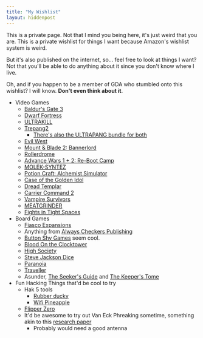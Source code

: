 ```yaml
---
title: "My Wishlist"
layout: hiddenpost
---
```

This is a private page. Not that I mind you being here, it's just weird that you are. This is a private wishlist for things I want because Amazon's wishlist system is weird.

But it's also published on the internet, so... feel free to look at things I want? Not that you'll be able to do anything about it since you don't know where I live.

Oh, and if you happen to be a member of GDA who stumbled onto this wishlist? I will know. **Don't even think about it**.

- Video Games
	- [Baldur's Gate 3](https://www.gog.com/en/game/baldurs_gate_iii)
	- [Dwarf Fortress](https://kitfoxgames.itch.io/dwarf-fortress)
	- [ULTRAKILL](https://www.humblebundle.com/store/ultrakill)
	- [Trepang2](https://www.humblebundle.com/store/trepang2)
		- [There's also the ULTRAPANG bundle for both](https://store.steampowered.com/bundle/33227/Ultrapang/)
	- [Evil West](https://www.humblebundle.com/store/evil-west)
	- [Mount & Blade 2: Bannerlord](https://www.gog.com/en/game/mount_blade_ii_bannerlord)
	- [Rollerdrome](https://www.humblebundle.com/store/rollerdrome)
	- [Advance Wars 1 + 2: Re-Boot Camp](https://www.humblebundle.com/store/advance-wars-12-reboot-camp-switch)
	- [MOLEK-SYNTEZ](https://www.gog.com/en/game/moleksyntez)
	- [Potion Craft: Alchemist Simulator](https://www.gog.com/en/game/potion_craft_alchemist_simulator)
	- [Case of the Golden Idol](https://www.gog.com/en/game/the_case_of_the_golden_idol)
	- [Dread Templar](https://www.gog.com/en/game/dread_templar/)
	- [Carrier Command 2](https://store.steampowered.com/app/1489630/)
	- [Vampire Survivors](https://store.steampowered.com/app/1794680/Vampire_Survivors/)
	- [MEATGRINDER](https://store.steampowered.com/app/1968710/MEATGRINDER/)
	- [Fights in Tight Spaces](https://store.steampowered.com/app/1265820/Fights_in_Tight_Spaces/)
- Board Games
	- [Fiasco Expansions](https://bullypulpitgames.com/collections/fiasco-expansions)
	- Anything from [Always Checkers Publishing](https://alwayscheckers.com/)
	- [Button Shy Games](https://buttonshygames.com/) seem cool.
	- [Blood On the Clocktower](https://bloodontheclocktower.com/products/blood-on-the-clocktower-the-game)
	- [High Society](https://ospreypublishing.com/us/high-society-9781472827777/)
	- [Steve Jackson Dice](http://www.sjgames.com/dice/)
	- [Paranoia](https://www.mongoosepublishing.com/products/paranoia-red-clearance-starter-set-1)
	- [Traveller](https://www.mongoosepublishing.com/products/traveller-core-rulebook-update-2022)
	- Asunder, [The Seeker's Guide](https://giftedrebels.com/products/the-seekers-guide-hardcover?variant=41151010734246) and [The Keeper's Tome](https://giftedrebels.com/products/the-keepers-tome-hardcover)
- Fun Hacking Things that'd be cool to try
	- Hak 5 tools
		- [Rubber ducky](https://hak5.org/products/usb-rubber-ducky)
		- [Wifi Pineapple](https://hak5.org/products/wifi-pineapple)
	- [Flipper Zero](https://shop.flipperzero.one/)
	- It'd be awesome to try out Van Eck Phreaking sometime, something akin to this [research paper](https://www.usenix.org/legacy/events/sec09/tech/full_papers/vuagnoux.pdf)
		- Probably would need a good antenna